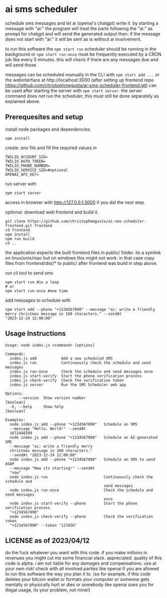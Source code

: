 # ai sms scheduler

schedule sms messages and let ai (openai's chatgpt) write it.
by starting a message with "ai:" the program will treat the parts following the "ai:" as prompt for chatgpt and will send the generated output then. if the message does not start with "ai:" it will be sent as is without ai involvement.

to run this software the `npm start run` scheduler should be running in the background or `npm start run-once` must be frequently executed by a CRON job like every 5 minutes. this will check if there are any messages due and will send those.

messages can be scheduled manually in the CLI with `npm start add ...` or the webinterface at http://localhost:3000 (after setting up 
frontend repo https://github.com/christophmegusta/ai-sms-scheduler-frontend.git) can be used after 
starting the server with `npm start server`. the server command does *not* run the scheduler, this must still be done separately as explained above.


## Prerequesites and setup

install node packages and dependencies:
```
npm install
```

create .env file and fill the required values in
```
TWILIO_ACCOUNT_SID=
TWILIO_AUTH_TOKEN=
TWILIO_PHONE_NUMBER=
TWILIO_SERVICE_SID=#optional
OPENAI_API_KEY=
```


run server with
```
npm start server
```
access in browser with http://127.0.0.1:3000 if you did the next step.

optional: download web frontend and build it.
```
git clone https://github.com/christophmegusta/ai-sms-scheduler-frontend.git frontend
cd frontend
npm install
npm run build
cd ..
```
the application expects the built frontend files in public/ folder. its a symlink on linux/unix/mac but on windows this might not work. in that case copy files from frontend/dist/* to public/ after frontend was build in step above.


run cli tool to send sms
```
npm start run #in a loop
# or
npm start run-once #one time
```

add messages to schedule with
```
npm start add --phone "+1234567890" --message "ai: write a friendly merry christmas message in 160 characters." --sendAt 
"2023-12-24 12:00:00"
```


## Usage Instructions
```
Usage: node index.js <command> [options]

Commands:
  index.js add           Add a new scheduled SMS
  index.js run           Continuously check the schedule and send messages
  index.js run-once      Check the schedule and send messages once
  index.js start-verify  Start the phone verification process
  index.js check-verify  Check the verification token
  index.js server        Run the SMS Scheduler web app

Options:
      --version  Show version number                                   [boolean]
  -h, --help     Show help                                             [boolean]

Examples:
  node index.js add --phone "+1234567890"   Schedule an SMS
  --message "Hello, World!" --sendAt
  1672448399
  node index.js add --phone "+1234567890"   Schedule an AI-generated SMS
  --message "ai: write a friendly merry
  christmas message in 160 characters."
  --sendAt "2023-12-24 12:00:00"
  node index.js add --phone "+1234567890"   Schedule an SMS to send ASAP
  --message "Now its starting!" --sendAt
  "now"
  node index.js run                         Continuously check the schedule and
                                            send messages
  node index.js run-once                    Check the schedule and send messages
                                            once
  node index.js start-verify --phone        Start the phone verification process
  "+1234567890"
  node index.js check-verify --phone        Check the verification token
  "+1234567890" --token "123456"
```

## LICENSE as of 2023/04/12
do the fuck whatever you want with this code. if you make millions in revenues you might cut me some financial slack. appreciated.
quality of this code is alpha. i am not liable for any damages and compensations. use at your own risk!
check with all involved parties like openai if you are allowed to run this software the way you plan it to.
(so for example, if this code deletes your bitcoin wallet or formats your computer or someone gets mentally or physically hurt or dies or somebody like openai sues you for illegal usage, its your problem, not mine!)
